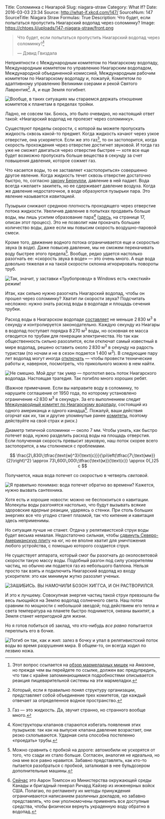 Title: Соломинка с Ниагарой
Slug: niagara-straw
Category: What If?
Date: 2016-03-03 23:34
Source: http://what-if.xkcd.com/147/
SourceNum: 147
SourceTitle: Niagara Straw
Formulas: True
Description: Что будет, если попытаться пропустить Ниагарский водопад через соломинку?
Image: https://chtoes.li/uploads/147-niagara-straw/front.png

> Что будет, если попытаться пропустить Ниагарский водопад через соломинку?[^1]
>
> — Дэвид Гвиздала

[^1]: Этот вопрос ссылается на [обзор мармеладных мишек][1] на Амазоне, но прежде чем вы перейдете по ссылке, должен вас предупредить, что там с крайне запоминающимися подробностями описывается реакция пищеварительной системы на эти мармеладки.

Неприятности с Международным комитетом по Ниагарскому водопаду, Международным комитетом по управлению Ниагарским водопадом, Международной объединенной комиссией, Международным рабочим комитетом по Ниагарскому водопаду и, пожалуй, Комитетом по адаптивному управлению Великими озерами и рекой Святого Лаврентия[^2]. А, и еще Земля погибнет.

[^2]: Который, если я правильно понял структуру организации, представляет собой объединение трех комитетов, где каждый отвечает за определенное водное пространство.

![](/uploads/147-niagara-straw/consequences_ru.png "Вообще, в таких ситуациях мы стараемся держать отношение комитетов к планетам в пределах тройки.")

Ладно, не совсем так. Боюсь, это было очевидно, но настоящий ответ такой: «Ниагарский водопад не пролезет через соломинку».

Существуют пределы скорости, с которой вы можете пропускать жидкость сквозь какой-то предмет. Когда жидкость качают через узкое отверстие, она ускоряется. Если же это газ[^3], то он застопорится, когда скорость прохождения через отверстие достигнет звуковой. И тогда газ уже не сможет двигаться через отверстие быстрее&nbsp;— хотя все еще будет возможно пропускать больше вещества в секунду за счет повышения давления, которое сожмет газ.

[^3]: Газ — это жидкость. Да, звучит странно, но странного вообще много.

Что касается воды, то ее заставляет «застопориться» совершенно другое явление. Когда жидкость течет сквозь отверстие достаточно быстро, то, согласно [закону Бернулли][2], давление в ней падает. Вода всегда «желает» закипеть, но ее сдерживает давление воздуха. Когда же давление недостаточное, в воде образуются пузырьки пара. Это явление называется *кавитацией*.

Пузырьки снижают среднюю плотность проходящего через отверстие потока жидкости. Увеличив давление в попытках продавить больше воды, мы лишь усилим образование пара[^4] ([здесь][3], на странице 17, описан этот процесс). Это не позволит нам прокачать большее количество воды, даже если мы повысим скорость воздушно-паровой смеси.

[^4]: Конструкторы клапанов стараются избегать появления этих пузырьков: так как на выпуске клапана давление возрастает, они резко схлопываются. Ударная сила способна постепенно «проедать» трубы.

Кроме того, движение водного потока ограничивается еще и скоростью звука (в воде). Даже повысив давление, мы не сможем перекачивать воду быстрее этого предела[^5]. Вообще, редко удается настолько разогнать ее: «скорость звука в воде»&nbsp;— это очень много. А еще вода довольно тяжелая и на такой скорости склонна игнорировать повороты труб.

[^5]: Можно сравнить с пробкой на дороге: автомобили не ускорятся от того, что сзади их стало больше. Согласен, аналогия не идеальна, но она мне все равно нравится. Забавно представлять, как кто-то пытается разобраться с пробкой, заталкивая в нее бульдозером дополнительные машины.

![](/uploads/147-niagara-straw/waterjet_ru.png "Так, значит, у заставки «Трубопровод» в Windows есть «жесткий» режим!")

Итак, как сильно нужно разогнать Ниагарский водопад, чтобы он прошел через соломинку? Хватит ли скорости звука? Подсчитать несложно: нужно знать расход воды в водопаде и площадь сечения трубки.

Расход воды в Ниагарском водопаде [составляет][4] не меньше 2&thinsp;830&nbsp;м<sup>3</sup> в секунду и контролируется законодательно. Каждую секунду из Ниагары в водопад поступает порядка 8&thinsp;270&nbsp;м<sup>3</sup> воды, но основная ее масса отводится по трубам для генерации электричества. Но так как общественность сильно разозлится, если отключат самый известный в мире водопад, решено оставить около 2&thinsp;830&nbsp;м<sup>3</sup> в секунду на радость туристам (по ночам и не в сезон подается 1&thinsp;400&nbsp;м<sup>3</sup>). В следующие пару лет водопад могут иногда [отключать][5]&nbsp;— чтобы провести технические работы и, наверное, посмотреть, что прикольного можно в нем найти.

![](/uploads/147-niagara-straw/find_ru.png "Не смешно. Мой друг так умер — проглотил весь поток Ниагарского водопада. Настоящая трагедия. Так погибло много хороших ребят.")

(Важное примечание. Если вы направите воду в соломинку, то нарушите соглашение от 1950&nbsp;года, по которому установлено ограничение «2&thinsp;830&nbsp;м<sup>3</sup> в секунду». За его выполнением следит [Международный комитет по Ниагарскому водопаду][6], состоящий из одного американца и одного канадца[^6]. Пожалуй, ваши действия огорчат как их, так и другие упомянутые ранее [комитеты][8], поэтому действуйте на свой страх и риск.)

[^6]: [Сейчас][7] это Аарон Томпсон из Министерства окружающей среды Канады и бригадный генерал Ричард Кайзер из инженерных войск США. Полагаю, по регламенту их методы принуждения ограничиваются написанием различных докладов, но забавно представлять, что они уполномочены применять все доступные средства, чтобы физически вернуть украденную воду обратно в водопад.

Диаметр типичной соломинки&nbsp;— около 7&nbsp;мм. Чтобы узнать, как быстро потечет вода, нужно разделить расход воды на площадь отверстия. Если полученная скорость превысит звуковую, наш поток скорее всего застопорится, а мы столкнемся с проблемами.

$$ \frac{2\,830\;\tfrac{\text{м}^3}{\text{с}}}{\pi\left(\tfrac{7\;\text{мм}}{2}\right)^2} \approx 73\,600\,000\;\tfrac{\text{м}}{\text{с}} \approx 0{,}25 c $$

Получается, наша вода потечет со скоростью в четверть *световой*.

![](/uploads/147-niagara-straw/yikes_ru.png "Я правильно понимаю: вода потечет обратно во времени? Кажется, нужно вызвать сантехника.")

Хотя есть и хорошие новости: можно не беспокоиться о кавитации. Молекулы воды разгонятся настолько, что будут вызывать всякие здоровские *ядерные* реакции, ударяясь о стенки. При столь больших энергиях все что угодно станет плазмой, так что кипение и кавитация здесь неприменимы.

Но ситуация лучше не станет. Отдача у релятивистской струи воды будет весьма немалая. Недостаточно сильная, чтобы [сдвинуть Северо-Американскую плиту][9] на юг, но ее вполне хватит для уничтожения любого устройства, с помощью которого создается струя.

Не существует аппарата, который смог бы разогнать до околосветовой скорости такую массу воды. Подобный разгон под силу ускорителям частиц, но обычно им подается газ из небольшого баллона. Нельзя просто так взять и подключить Ниагарский водопад ко входу ускорителя: это как минимум жутко разозлит ученых.

![](/uploads/147-niagara-straw/mad_ru.png "ЗАШИБИСЬ. ВЫ НАМОЧИЛИ БОЗОН ХИГГСА, И ОН РАСТВОРИЛСЯ.")

И это к лучшему. Совокупная энергия частиц такой струи превзошла бы весь льющийся на Землю водопад солнечного света. Наш поток сравним по мощности с небольшой звездой; под действием его тепла и света температура на планете быстро поднимется, океаны выкипят, а Земля станет непригодной для жизни.

Но я готов побиться об заклад, что кто-нибудь *все равно* попытается переплыть его в бочке.

![](/uploads/147-niagara-straw/barrel_ru.png "Погиб он так, как и жил: залез в бочку и упал в релятивистский поток воды во время разрушения мира. В общем-то, он всегда ходил по лезвию ножа.")

[1]: http://www.amazon.com/review/R3FTHSH0UNRHOH "Отзыв Кристины Торок (англ.) | Amazon"

[2]: https://ru.wikipedia.org/wiki/Закон_Бернулли "Закон Бернулли | Википедия"

[3]: http://www.controlglobal.com/assets/Media/MediaManager/RefBook_Cashco_Fluid.pdf "Введение в потоки жидкостей в применении к дроссельным клапанам (англ.) | Cashco"

[4]: http://niagara.nypa.gov/ALP%20working%20documents/finalreports/html/IS23WL.htm "Исследование флуктуаций уровня воды и интенсивности потока реки Ниагара. Заключительный отчет (англ.) | New York Power Authority"

[5]: http://www.buffalonews.com/city-region/niagara-falls/niagara-falls-is-going-to-go-dry-x2013-again-20160123 "Ниагарский водопад отключат. Опять (англ.) | The Buffalo News"

[6]: http://www.appointments-nominations.gc.ca/prflOrg.asp?OrgID=INNC&lang=eng "Международный комитет по Ниагарскому водопаду (англ.) | Правительство Канады"

[7]: http://ijc.org/files/tinymce/uploaded/INBC/20150910_NiagaraPublicMeetingPresentation_Final.pdf "Презентация со дня открытых дверей Международного комитета по управлению Ниагарским водопадом (англ.) | International Niagara Board of Control"

[8]: http://www.ijc.org/en_/inbc "Международный комитет по управлению Ниагарским водопадом (англ.) | International Niagara Board of Control"

[9]: https://chtoes.li/go-west/ "Кануть в Лету | Что если?"